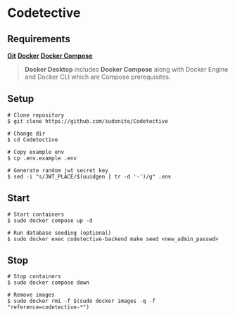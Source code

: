 # Codetective

## Requirements

[**Git**](https://git-scm.com/downloads)
[**Docker**](https://docs.docker.com/get-docker/)
[**Docker Compose**](https://docs.docker.com/compose/install/)

> **Docker Desktop** includes **Docker Compose** along with Docker Engine and Docker CLI which are Compose prerequisites.

## Setup

    # Clone repository
    $ git clone https://github.com/sudonite/Codetective

    # Change dir
    $ cd Codetective

    # Copy example env
    $ cp .env.example .env

    # Generate random jwt secret key
    $ sed -i "s/JWT_PLACE/$(uuidgen | tr -d '-')/g" .env

## Start

    # Start containers
    $ sudo docker compose up -d

    # Run database seeding (optional)
    $ sudo docker exec codetective-backend make seed <new_admin_passwd>

## Stop

    # Stop containers
    $ sudo docker compose down

    # Remove images
    $ sudo docker rmi -f $(sudo docker images -q -f "reference=codetective-*")
